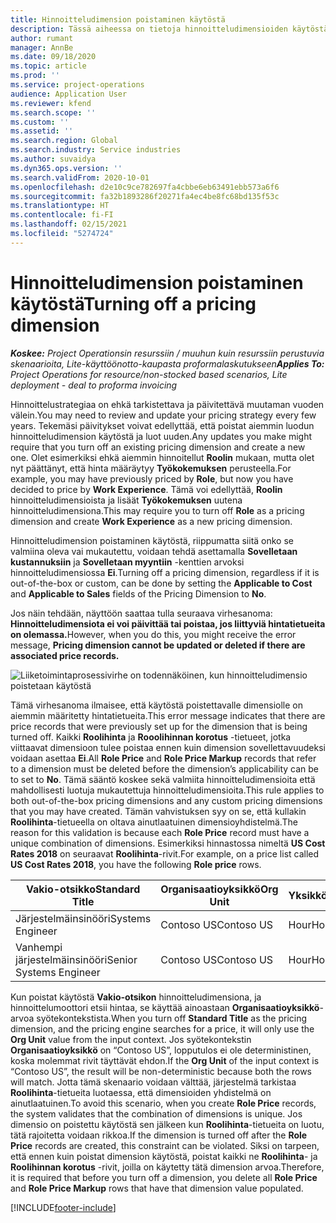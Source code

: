 ```yaml
---
title: Hinnoitteludimension poistaminen käytöstä
description: Tässä aiheessa on tietoja hinnoitteludimensioiden käytöstäpoistosta.
author: rumant
manager: AnnBe
ms.date: 09/18/2020
ms.topic: article
ms.prod: ''
ms.service: project-operations
audience: Application User
ms.reviewer: kfend
ms.search.scope: ''
ms.custom: ''
ms.assetid: ''
ms.search.region: Global
ms.search.industry: Service industries
ms.author: suvaidya
ms.dyn365.ops.version: ''
ms.search.validFrom: 2020-10-01
ms.openlocfilehash: d2e10c9ce782697fa4cbbe6eb63491ebb573a6f6
ms.sourcegitcommit: fa32b1893286f20271fa4ec4be8fc68bd135f53c
ms.translationtype: HT
ms.contentlocale: fi-FI
ms.lasthandoff: 02/15/2021
ms.locfileid: "5274724"
---
```

# <a name="turning-off-a-pricing-dimension"></a><span data-ttu-id="c9929-103">Hinnoitteludimension poistaminen käytöstä</span><span class="sxs-lookup"><span data-stu-id="c9929-103">Turning off a pricing dimension</span></span>

<span data-ttu-id="c9929-104">_**Koskee:** Project Operationsin resurssiin / muuhun kuin resurssiin perustuvia skenaarioita, Lite-käyttöönotto-kaupasta proformalaskutukseen_</span><span class="sxs-lookup"><span data-stu-id="c9929-104">_**Applies To:** Project Operations for resource/non-stocked based scenarios, Lite deployment - deal to proforma invoicing_</span></span>

<span data-ttu-id="c9929-105">Hinnoittelustrategiaa on ehkä tarkistettava ja päivitettävä muutaman vuoden välein.</span><span class="sxs-lookup"><span data-stu-id="c9929-105">You may need to review and update your pricing strategy every few years.</span></span> <span data-ttu-id="c9929-106">Tekemäsi päivitykset voivat edellyttää, että poistat aiemmin luodun hinnoitteludimension käytöstä ja luot uuden.</span><span class="sxs-lookup"><span data-stu-id="c9929-106">Any updates you make might require that you turn off an existing pricing dimension and create a new one.</span></span> <span data-ttu-id="c9929-107">Olet esimerkiksi ehkä aiemmin hinnoitellut **Roolin** mukaan, mutta olet nyt päättänyt, että hinta määräytyy **Työkokemuksen** perusteella.</span><span class="sxs-lookup"><span data-stu-id="c9929-107">For example, you may have previously priced by **Role**, but now you have decided to price by **Work Experience**.</span></span> <span data-ttu-id="c9929-108">Tämä voi edellyttää, **Roolin** hinnoitteludimensioista ja lisäät **Työkokemuksen** uutena hinnoitteludimensiona.</span><span class="sxs-lookup"><span data-stu-id="c9929-108">This may require you to turn off **Role** as a pricing dimension and create **Work Experience** as a new pricing dimension.</span></span> 

<span data-ttu-id="c9929-109">Hinnoitteludimension poistaminen käytöstä, riippumatta siitä onko se valmiina oleva vai mukautettu, voidaan tehdä asettamalla **Sovelletaan kustannuksiin** ja **Sovelletaan myyntiin** -kenttien arvoksi hinnoitteludimensiossa **Ei**.</span><span class="sxs-lookup"><span data-stu-id="c9929-109">Turning off a pricing dimension, regardless if it is out-of-the-box or custom, can be done by setting the **Applicable to Cost** and **Applicable to Sales** fields of the Pricing Dimension to **No**.</span></span>

<span data-ttu-id="c9929-110">Jos näin tehdään, näyttöön saattaa tulla seuraava virhesanoma: **Hinnoitteludimensiota ei voi päivittää tai poistaa, jos liittyviä hintatietueita on olemassa.**</span><span class="sxs-lookup"><span data-stu-id="c9929-110">However, when you do this, you might receive the error message, **Pricing dimension cannot be updated or deleted if there are associated price records.**</span></span>

![Liiketoimintaprosessivirhe on todennäköinen, kun hinnoitteludimensio poistetaan käytöstä](media/Business-Process-Error.png)

<span data-ttu-id="c9929-112">Tämä virhesanoma ilmaisee, että käytöstä poistettavalle dimensiolle on aiemmin määritetty hintatietueita.</span><span class="sxs-lookup"><span data-stu-id="c9929-112">This error message indicates that there are price records that were previously set up for the dimension that is being turned off.</span></span> <span data-ttu-id="c9929-113">Kaikki **Roolihinta** ja **Rooolihinnan korotus** -tietueet, jotka viittaavat dimensioon tulee poistaa ennen kuin dimension sovellettavuudeksi voidaan asettaa **Ei**.</span><span class="sxs-lookup"><span data-stu-id="c9929-113">All **Role Price** and **Role Price Markup** records that refer to a dimension must be deleted before the dimension’s applicability can be to set to **No**.</span></span> <span data-ttu-id="c9929-114">Tämä sääntö koskee sekä valmiita hinnoitteludimensioita että mahdollisesti luotuja mukautettuja hinnoitteludimensioita.</span><span class="sxs-lookup"><span data-stu-id="c9929-114">This rule applies to both out-of-the-box pricing dimensions and any custom pricing dimensions that you may have created.</span></span> <span data-ttu-id="c9929-115">Tämän vahvistuksen syy on se, että kullakin **Roolihinta**-tietueella on oltava ainutlaatuinen dimensioyhdistelmä.</span><span class="sxs-lookup"><span data-stu-id="c9929-115">The reason for this validation is because each **Role Price** record must have a unique combination of dimensions.</span></span> <span data-ttu-id="c9929-116">Esimerkiksi hinnastossa nimeltä **US Cost Rates 2018** on seuraavat **Roolihinta**-rivit.</span><span class="sxs-lookup"><span data-stu-id="c9929-116">For example, on a price list called **US Cost Rates 2018**, you have the following **Role price** rows.</span></span> 

| <span data-ttu-id="c9929-117">Vakio-otsikko</span><span class="sxs-lookup"><span data-stu-id="c9929-117">Standard Title</span></span>         | <span data-ttu-id="c9929-118">Organisaatioyksikkö</span><span class="sxs-lookup"><span data-stu-id="c9929-118">Org Unit</span></span>    |<span data-ttu-id="c9929-119">Yksikkö</span><span class="sxs-lookup"><span data-stu-id="c9929-119">Unit</span></span>   |<span data-ttu-id="c9929-120">Hinta</span><span class="sxs-lookup"><span data-stu-id="c9929-120">Price</span></span>  |<span data-ttu-id="c9929-121">Valuutta</span><span class="sxs-lookup"><span data-stu-id="c9929-121">Currency</span></span>  |
| -----------------------|-------------|-------|-------|----------|
| <span data-ttu-id="c9929-122">Järjestelmäinsinööri</span><span class="sxs-lookup"><span data-stu-id="c9929-122">Systems Engineer</span></span>|<span data-ttu-id="c9929-123">Contoso US</span><span class="sxs-lookup"><span data-stu-id="c9929-123">Contoso US</span></span>|<span data-ttu-id="c9929-124">Hour</span><span class="sxs-lookup"><span data-stu-id="c9929-124">Hour</span></span>| <span data-ttu-id="c9929-125">100</span><span class="sxs-lookup"><span data-stu-id="c9929-125">100</span></span>|<span data-ttu-id="c9929-126">USD</span><span class="sxs-lookup"><span data-stu-id="c9929-126">USD</span></span>|
| <span data-ttu-id="c9929-127">Vanhempi järjestelmäinsinööri</span><span class="sxs-lookup"><span data-stu-id="c9929-127">Senior Systems Engineer</span></span>|<span data-ttu-id="c9929-128">Contoso US</span><span class="sxs-lookup"><span data-stu-id="c9929-128">Contoso US</span></span>|<span data-ttu-id="c9929-129">Hour</span><span class="sxs-lookup"><span data-stu-id="c9929-129">Hour</span></span>| <span data-ttu-id="c9929-130">150</span><span class="sxs-lookup"><span data-stu-id="c9929-130">150</span></span>| <span data-ttu-id="c9929-131">USD</span><span class="sxs-lookup"><span data-stu-id="c9929-131">USD</span></span>|


<span data-ttu-id="c9929-132">Kun poistat käytöstä **Vakio-otsikon** hinnoitteludimensiona, ja hinnoittelumoottori etsii hintaa, se käyttää ainoastaan **Organisaatioyksikkö**-arvoa syötekontekstista.</span><span class="sxs-lookup"><span data-stu-id="c9929-132">When you turn off **Standard Title** as the pricing dimension, and the pricing engine searches for a price, it will only use the **Org Unit** value from the input context.</span></span> <span data-ttu-id="c9929-133">Jos syötekontekstin **Organisaatioyksikkö** on “Contoso US”, lopputulos ei ole deterministinen, koska molemmat rivit täyttävät ehdon.</span><span class="sxs-lookup"><span data-stu-id="c9929-133">If the **Org Unit** of the input context is “Contoso US”, the result will be non-deterministic because both the rows will match.</span></span> <span data-ttu-id="c9929-134">Jotta tämä skenaario voidaan välttää, järjestelmä tarkistaa **Roolihinta**-tietueita luotaessa, että dimensioiden yhdistelmä on ainutlaatuinen.</span><span class="sxs-lookup"><span data-stu-id="c9929-134">To avoid this scenario, when you create **Role Price** records, the system validates that the combination of dimensions is unique.</span></span> <span data-ttu-id="c9929-135">Jos dimensio on poistettu käytöstä sen jälkeen kun **Roolihinta**-tietueita on luotu, tätä rajoitetta voidaan rikkoa.</span><span class="sxs-lookup"><span data-stu-id="c9929-135">If the dimension is turned off after the **Role Price** records are created, this constraint can be violated.</span></span> <span data-ttu-id="c9929-136">Siksi on tarpeen, että ennen kuin poistat dimension käytöstä, poistat kaikki ne **Roolihinta**- ja **Roolihinnan korotus** -rivit, joilla on käytetty tätä dimension arvoa.</span><span class="sxs-lookup"><span data-stu-id="c9929-136">Therefore, it is required that before you turn off a dimension, you delete all **Role Price** and **Role Price Markup** rows that have that dimension value populated.</span></span>


[!INCLUDE[footer-include](../includes/footer-banner.md)]